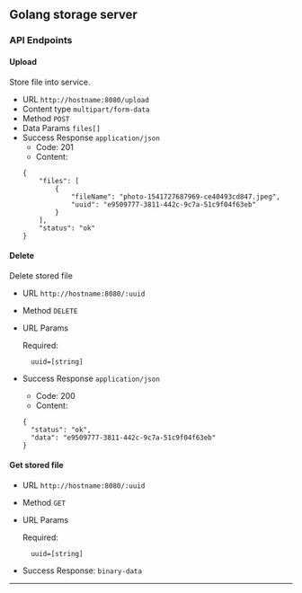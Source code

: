 ## Golang storage server
### API Endpoints
#### Upload 
Store file into service.
* URL `http://hostname:8080/upload`
* Content type `multipart/form-data`
* Method `POST`
* Data Params `files[]`
* Success Response `application/json`
    * Code: 201
    * Content:
    ````
    {
        "files": [
            {
                "fileName": "photo-1541727687969-ce40493cd847.jpeg",
                "uuid": "e9509777-3811-442c-9c7a-51c9f04f63eb"
            }
        ],
        "status": "ok"
    }
  ````
#### Delete
Delete stored file
* URL `http://hostname:8080/:uuid`
* Method `DELETE`
* URL Params
  
  Required: 
 
        uuid=[string]

* Success Response `application/json`
    * Code: 200
    * Content:
    ````
    {
      "status": "ok",
      "data": "e9509777-3811-442c-9c7a-51c9f04f63eb"
    }
    ````
#### Get stored file
* URL `http://hostname:8080/:uuid`
* Method `GET`
* URL Params
  
  Required: 
 
        uuid=[string]
        
* Success Response: `binary-data`
___